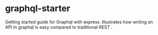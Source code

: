 # graphql-starter
Getting started guide for Graphql with express .Illustrates how writing an API in graphql is easy compared to traditional REST .
